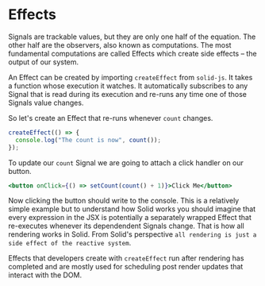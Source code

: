 # Effects

Signals are trackable values, but they are only one half of the equation. The other half are the observers, also known as computations. The most fundamental computations are called Effects which create side effects – the output of our system.

An Effect can be created by importing `createEffect` from `solid-js`. It takes a function whose execution it watches. It automatically subscribes to any Signal that is read during its execution and re-runs any time one of those Signals value changes.

So let's create an Effect that re-runs whenever `count` changes.

```jsx
createEffect(() => {
  console.log("The count is now", count());
});
```

To update our `count` Signal we are going to attach a click handler on our button.

```jsx
<button onClick={() => setCount(count() + 1)}>Click Me</button>
```

Now clicking the button should write to the console. This is a relatively simple example but to understand how Solid works you should imagine that every expression in the JSX is potentially a separately wrapped Effect that re-executes whenever its dependendent Signals change. That is how all rendering works in Solid. From Solid's perspective `all rendering is just a side effect of the reactive system`.

Effects that developers create with `createEffect` run after rendering has completed and are mostly used for scheduling post render updates that interact with the DOM.

